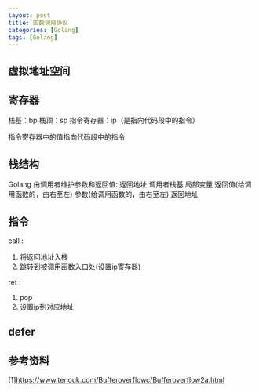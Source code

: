 ```yaml
---
layout: post
title: 函数调用协议
categories: [Golang]
tags: [Golang]
---
```


## 虚拟地址空间

## 寄存器
栈基：bp
栈顶：sp
指令寄存器：ip（是指向代码段中的指令）

指令寄存器中的值指向代码段中的指令


## 栈结构
Golang 由调用者维护参数和返回值:
返回地址
调用者栈基
局部变量
返回值(给调用函数的，由右至左)
参数(给调用函数的，由右至左)
返回地址


## 指令

call :
1. 将返回地址入栈
2. 跳转到被调用函数入口处(设置ip寄存器)

ret : 
1. pop
2. 设置ip到对应地址

## defer



## 参考资料
[1]https://www.tenouk.com/Bufferoverflowc/Bufferoverflow2a.html